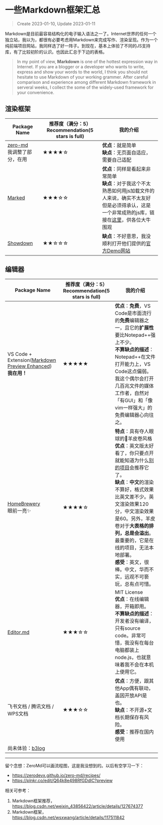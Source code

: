 # 一些Markdown框架汇总
> Create 2023-01-10, Update 2023-01-11


Markdown是目前最容易结构化的电子输入语法之一了。Internet世界的任何一个独立站，我以为，都很有必要考虑用Markdown来完成写作、渲染呈现。作为一个纯前端项目网站，我同样选了好一阵子。到现在，基本上体验了不同的JS支持库，有了比较初阶的认识。也因此汇总于下边的表格。
> In my point of view, **Markdown** is one of the hottest expression way in Internet. If you are a blogger or a developer who wants to write, express and show your words to the world, I think you should not hesitate to use Markdown of your working grammer. After careful comparison and experience among different Markdown framework in serveral weeks, I collect the some of the widely-used framework for your convenience. 

## 渲染框架

|Package Name|推荐度（满分：5）<br>Recommendation(5 stars is full)|我的介绍|
|---|---|---|
|[zero-md](https://zerodevx.github.io/zero-md/)<br>我调整了部分，在用|★★★★☆|**优点**：就是简单<br>**缺点**：无页面自适应，需要自己适配|
|[Marked](https://github.com/markedjs/marked)|★★★☆☆|**优点**：同样是看起来非常简单<br>**缺点**：对于我这个不太熟悉如何用js加载文件的人来说，确实不太友好<br>但是必须得承认，这是一个非常成熟的js库，链接在[这里](https://marked.js.org/)，供各位大牛围观|
|[Showdown](https://github.com/showdownjs/showdown)|★★☆☆☆|**缺点**：不好意思，我没顺利打开他们提供的[官方Demo网站](http://demo.showdownjs.com/)|


## 编辑器

|Package Name|推荐度（满分：5）<br>Recommendation(5 stars is full)|我的介绍|
|---|---|---|
|VS Code + Extension([Markdown Preview Enhanced](https://marketplace.visualstudio.com/items?itemName=shd101wyy.markdown-preview-enhanced))<br>**我在用！**|★★★★★|**优点**：**免费**，VS Code是市面流行的**免费**编辑器之一，且它的**扩展性**要比Notepad++强上不少。<br>**不算缺点的描述**：Notepad++在文件打开能力上，VS Code这点偏弱。我这个偶尔会打开几百兆文件的媒体工作者，自然对「有GUI」和「像vim一样强大」的免费编辑器心向往之。|
|[HomeBrewery](https://homebrewery.naturalcrit.com/)<br>眼前一亮✨|★★★★☆|**特点**：具有夺人眼球的📜羊皮卷风格<br>**优点**：英文版太好看了，你只要点开就能知道为什么[别的项目](https://marked.js.org/)会推荐它了。<br>**缺点**：**中文**的渲染不算好，格式效果比英文差不少。英文渲染效果120分，中文渲染效果是60。另外，羊皮卷对于**大表格的排列，总是会溢出**。最重要的，它是在线的项目，无法本地部署。<br>**感受**：英文，很棒。中文，华而不实，远观不可亵玩，总有点可惜。|
|[Editor.md](https://pandao.github.io/editor.md/)|★★★☆☆|MIT License<br>**优点**：在线编辑器，开箱即用。<br>**不算缺点的描述**：开发者没有编译，只有source code。非常可惜，我没有在每台电脑都装上node.js，也就意味着我不会在本机上使用它。|
|飞书文档 / 腾讯文档 / WPS文档|★★★☆☆|**优点**：方便，跟其他App偶有联动，盖因开放API是也。<br>**缺点**：不开源+文档长期保存有风险。<br>**感受**：推荐在国内使用|
|尚未体验：[b3log](https://b3log.org/vditor/)|||

---
留个念想：ZeroMd可以画流程图，这是我没想到的。以后有空学习一下：
- https://zerodevx.github.io/zero-md/recipes/
- https://plnkr.co/edit/Q64k8e498RfGDdlC?preview

相关可参考：
1. Markdown框架推荐，https://blog.csdn.net/weixin_43856422/article/details/127674377
2. Markdown框架，https://blog.csdn.net/wsxwang/article/details/117511842
